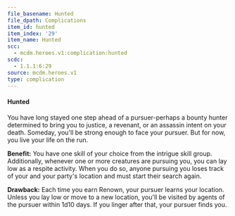 ```yaml
---
file_basename: Hunted
file_dpath: Complications
item_id: hunted
item_index: '29'
item_name: Hunted
scc:
  - mcdm.heroes.v1:complication:hunted
scdc:
  - 1.1.1:6:29
source: mcdm.heroes.v1
type: complication
---
```


#### Hunted

You have long stayed one step ahead of a pursuer-perhaps a bounty hunter determined to bring you to justice, a revenant, or an assassin intent on your death. Someday, you'll be strong enough to face your pursuer. But for now, you live your life on the run.

**Benefit:** You have one skill of your choice from the intrigue skill group. Additionally, whenever one or more creatures are pursuing you, you can lay low as a respite activity. When you do so, anyone pursuing you loses track of your and your party's location and must start their search again.

**Drawback:** Each time you earn Renown, your pursuer learns your location. Unless you lay low or move to a new location, you'll be visited by agents of the pursuer within 1d10 days. If you linger after that, your pursuer finds you.
